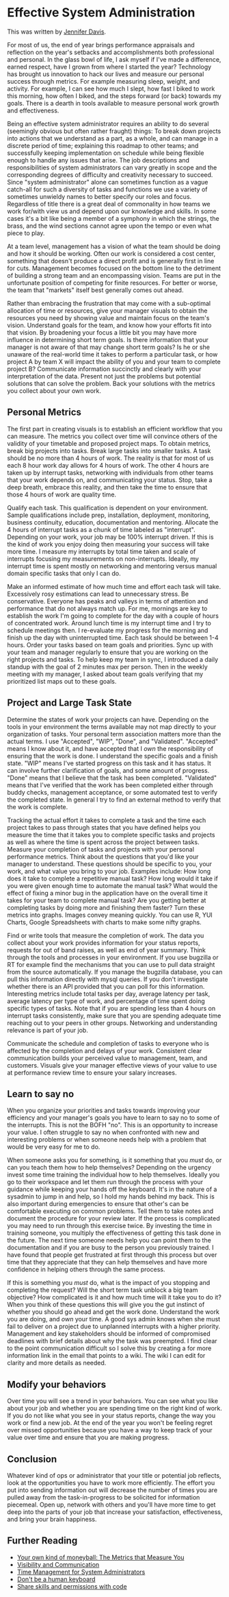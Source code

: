 # Effective System Administration

This was written by [Jennifer Davis](https://twitter.com/sigje).

For most of us, the end of year brings performance appraisals and reflection on
the year's setbacks and accomplishments both professional and personal. In the
glass bowl of life, I ask myself if I've made a difference, earned respect,
have I grown from where I started the year? Technology has brought us
innovation to hack our lives and measure our personal success through metrics.
For example measuring sleep, weight, and activity. For example, I can see how
much I slept, how fast I biked to work this morning, how often I biked, and the
steps forward (or back) towards my goals. There is a dearth in tools available
to measure personal work growth and effectiveness. 

Being an effective system administrator requires an ability to do several
(seemingly obvious but often rather fraught) things: To break down projects
into actions that we understand as a part, as a whole, and can manage in a
discrete period of time; explaining this roadmap to other teams; and
successfully keeping implementation on schedule while being flexible enough to
handle any issues that arise. The job descriptions and responsibilities of
system administrators can vary greatly in scope and the corresponding degrees
of difficulty and creativity necessary to succeed. Since "system administrator"
alone can sometimes function as a vague catch-all for such a diversity of tasks
and functions we use a variety of sometimes unwieldy names to better specify
our roles and focus. Regardless of title there is a great deal of commonality
in how teams we work for/with view us and depend upon our knowledge and skills.
In some cases it's a bit like being a member of a symphony in which the
strings, the brass, and the wind sections cannot agree upon the tempo or even
what piece to play.

At a team level, management has a vision of what the team should be doing and
how it should be working. Often our work is considered a cost center, something
that doesn't produce a direct profit and is generally first in line for cuts.
Management becomes focused on the bottom line to the detriment of building a
strong team and an encompassing vision. Teams are put in the unfortunate
position of competing for finite resources. For better or worse, the team that
"markets" itself best generally comes out ahead.

Rather than embracing the frustration that may come with a sub-optimal
allocation of time or resources, give your manager visuals to obtain the
resources you need by showing value and maintain focus on the team's vision.
Understand goals for the team, and know how your efforts fit into that vision.
By broadening your focus a little bit you may have more influence in
determining short term goals. Is there information that your manager is not
aware of that may change short term goals? Is he or she unaware of the
real-world time it takes to perform a particular task, or how project A by team
X will impact the ability of you and your team to complete project B?
Communicate information succinctly and clearly with your interpretation of the
data. Present not just the problems but potential solutions that can solve the
problem. Back your solutions with the metrics you collect about your own work. 

## Personal Metrics

The first part in creating visuals is to establish an efficient workflow that
you can measure. The metrics you collect over time will convince others of the
validity of your timetable and proposed project maps. To obtain metrics, break
big projects into tasks. Break large tasks into smaller tasks. A task should be
no more than 4 hours of work. The reality is that for most of us each 8 hour
work day allows for 4 hours of work.  The other 4 hours are taken up by
interrupt tasks, networking with individuals from other teams that your work
depends on, and communicating your status. Stop, take a deep breath, embrace
this reality, and then take the time to ensure that those 4 hours of work are
quality time. 

Qualify each task. This qualification is dependent on your environment. Sample
qualifications include prep, installation, deployment, monitoring, business
continuity, education, documentation and mentoring. Allocate the 4 hours of
interrupt tasks as a chunk of time labeled as "interrupt". Depending on your
work, your job may be 100% interrupt driven. If this is the kind of work you
enjoy doing then measuring your success will take more time. I measure my
interrupts by total time taken and scale of interrupts focusing my measurements
on non-interrupts. Ideally, my interrupt time is spent mostly on networking and
mentoring versus manual domain specific tasks that only I can do.

Make an informed estimate of how much time and effort each task will take.
Excessively rosy estimations can lead to unnecessary stress. Be conservative.
Everyone has peaks and valleys in terms of attention and performance that do
not always match up. For me, mornings are key to establish the work I'm going
to complete for the day with a couple of hours of concentrated work. Around
lunch time is my interrupt time and I try to schedule meetings then. I
re-evaluate my progress for the morning and finish up the day with
uninterrupted time.  Each task should be between 1-4 hours. Order your tasks
based on team goals and priorities. Sync up with your team and manager
regularly to ensure that you are working on the right projects and tasks. To
help keep my team in sync, I introduced a daily standup with the goal of 2
minutes max per person. Then in the weekly meeting with my manager, I asked
about team goals verifying that my prioritized list maps out to these goals. 

## Project and Large Task State

Determine the states of work your projects can have. Depending on the tools in
your environment the terms available may not map directly to your organization
of tasks. Your personal term association matters more than the actual terms. I
use "Accepted", "WIP", "Done", and "Validated". "Accepted" means I know about
it, and have accepted that I _own_ the responsibility of ensuring that the
work is done. I understand the specific goals and a finish state. "WIP" means
I've started progress on this task and it has status. It can involve further
clarification of goals, and some amount of progress. "Done" means that I
believe that the task has been completed. "Validated" means that I've verified
that the work has been completed either through buddy checks, management
acceptance, or some automated test to verify the completed state. In general I
try to find an external method to verify that the work is complete. 

Tracking the actual effort it takes to complete a task and the time each
project takes to pass through states that you have defined helps you measure
the time that it takes you to complete specific tasks and projects as well as
where the time is spent across the project between tasks. Measure your
completion of tasks and projects with your personal performance metrics. Think
about the questions that you'd like your manager to understand. These questions
should be specific to you, your work, and what value you bring to your job.
Examples include: How long does it take to complete a repetitive manual task?
How long would it take if you were given enough time to automate the manual
task? What would the effect of fixing a minor bug in the application have on
the overall time it takes for your team to complete manual task? Are you
getting better at completing tasks by doing more and finishing them faster?
Turn these metrics into graphs. Images convey meaning quickly. You can use R,
YUI Charts, Google Spreadsheets with charts to make some nifty graphs.   

Find or write tools that measure the completion of work. The data you collect
about your work provides information for your status reports, requests for out
of band raises, as well as end of year summary. Think through the tools and
processes in your environment. If you use bugzilla or RT for example find the
mechanisms that you can use to pull data straight from the source
automatically. If you manage the bugzilla database, you can pull this
information directly with mysql queries. If you don't investigate whether there
is an API provided that you can poll for this information.  Interesting metrics
include total tasks per day, average latency per task, average latency per type
of work, and percentage of time spent doing specific types of tasks. Note that
if you are spending less than 4 hours on interrupt tasks consistently, make
sure that you are spending adequate time reaching out to your peers in other
groups. Networking and understanding relevance is part of your job. 

Communicate the schedule and completion of tasks to everyone who is affected by
the completion and delays of your work. Consistent clear communication builds
your perceived value to management, team, and customers. Visuals give your
manager effective views of your value to use at performance review time to
ensure your salary increases.

## Learn to say no

When you organize your priorities and tasks towards improving your efficiency
and your manager's goals you have to learn to say no to some of the interrupts.
This is not the BOFH "no". This is an opportunity to increase your value. I
often struggle to say no when confronted with new and interesting problems or
when someone needs help with a problem that would be very easy for me to do.

When someone asks you for something, is it something that you _must_ do,
or can you teach them how to help themselves? Depending on the urgency invest
some time training the individual how to help themselves. Ideally you go to
their workspace and let them run through the process with your guidance while
keeping your hands off the keyboard. It's in the nature of a sysadmin to jump
in and help, so I hold my hands behind my back. This is also important during
emergencies to ensure that other's can be comfortable executing on common
problems. Tell them to take notes and document the procedure for your review
later. If the process is complicated you may need to run through this exercise
twice. By investing the time in training someone, you multiply the
effectiveness of getting this task done in the future. The next time someone
needs help you can point them to the documentation and if you are busy to the
person you previously trained. I have found that people get frustrated at first
through this process but over time that they appreciate that they can help
themselves and have more confidence in helping others through the same process.

If this is something you _must_ do, what is the impact of you stopping and
completing the request? Will the short term task unblock a big team objective?
How complicated is it and how much time will it take you to do it? When you
think of these questions this will give you the gut instinct of whether you
should go ahead and get the work done. Understand the work you are doing, and
_own_ your time. A good sys admin knows when she must fail to deliver on a
project due to unplanned interrupts with a higher priority. Management and key
stakeholders should be informed of compromised deadlines with brief details
about why the task was preempted. I find clear to the point communication
difficult so I solve this by creating a for more information link in the email
that points to a wiki. The wiki I can edit for clarity and more details as
needed. 

## Modify your behaviors

Over time you will see a trend in your behaviors. You can see what you like
about your job and whether you are spending time on the right kind of work. If
you do not like what you see in your status reports, change the way you work or
find a new job. At the end of the year you won't be feeling regret over missed
opportunities because you have a way to keep track of your value over time and
ensure that you are making progress. 

## Conclusion

Whatever kind of ops or administrator that your title or potential job
reflects, look at the opportunities you have to work more efficiently. The
effort you put into sending information out will decrease the number of times
you are pulled away from the task-in-progress to be solicited for information
piecemeal. Open up, network with others and you'll have more time to get deep
into the parts of your job that increase your satisfaction, effectiveness, and
bring your brain happiness. 

## Further Reading

* [Your own kind of moneyball: The Metrics that Measure You](http://blogs.hbr.org/johnson/2010/11/your-own-kind-of-moneyball-the.html)
* [Visibility and Communication](http://sysadvent.blogspot.com/2008/12/day-19-visibility-and-communication.html)
* [Time Management for System Administrators](http://www.amazon.com/Management-System-Administrators-Thomas-Limoncelli/dp/0596007833)
* [Don't be a human keyboard](http://sysadvent.blogspot.com/2010/12/day-13-dont-be-human-keyboard.html)
* [Share skills and permissions with code](http://sysadvent.blogspot.com/2011/12/day-3-share-skills-and-permissions-with.html)


